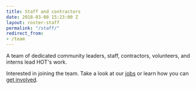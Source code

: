 ```yaml
---
title: Staff and contractors
date: 2018-03-08 15:23:00 Z
layout: roster-staff
permalink: "/staff/"
redirect_from:
- /team
---
```


A team of dedicated community leaders, staff, contractors, volunteers, and interns lead HOT's work.

Interested in joining the team. Take a look at our [jobs](/jobs) or learn how you can [get involved](/get-involved).

